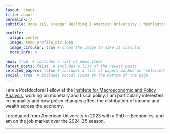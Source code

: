 ```yaml
---
layout: about
title: about
permalink: /
subtitle: Room 115, Kreeger Building | American University | Washington D.C. 20016

profile:
  align: center
  image: temp_profile_pic.jpeg
  image_circular: true # crops the image to make it circular
  more_info: >
    
news: true  # includes a list of news items
latest_posts: false  # includes a list of the newest posts
selected_papers: false # includes a list of papers marked as "selected={true}"
social: true  # includes social icons at the bottom of the page
---
```


I am a Postdoctoral Fellow at the [Institute for Macroeconomic and Policy Analysis](https://impa.american.edu/), working on monetary and fiscal policy. I am particularly interested in inequality and how policy changes affect the distribution of income and wealth across the economy. 

I graduated from American University in 2023 with a PhD in Economics, and am on the job market over the 2024-25 season.

---